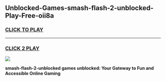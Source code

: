 
## Unblocked-Games-smash-flash-2-unblocked-Play-Free-oii8a
<h3>
<a href="https://premium76.site?title=smash-flash-2-unblocked&ref=23A">CLICK TO PLAY</a></h3>
<hr>

<h3>
<a href="https://premium76.site?title=smash-flash-2-unblocked&ref=23A">CLICK 2 PLAY</a>
  
</h3>

<a href="https://premium76.site?title=smash-flash-2-unblocked&ref=23A"><img src="https://clearcache.store/games.png"></a>


**smash-flash-2-unblocked games unblocked: Your Gateway to Fun and Accessible Online Gaming**
